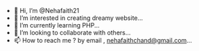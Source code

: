 - 👋 Hi, I’m @Nehafaith21
- 👀 I’m interested in creating dreamy website...
- 🌱 I’m currently learning PHP...
- 💞️ I’m looking to collaborate with others...
- 📫 How to reach me ? by email , nehafaithchand@gmail.com...

<!---
Nehafaith21/Nehafaith21 is a ✨ special ✨ repository because its `README.md` (this file) appears on your GitHub profile.
You can click the Preview link to take a look at your changes.
--->
